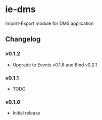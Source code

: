 ie-dms
======

Import-Export module for DMS application

## Changelog

### v0.1.2
 - Upgrade to Events v0.1.8 and Bind v0.2.1

### v0.1.1
 - TODO

### v0.1.0
 - Initial release
